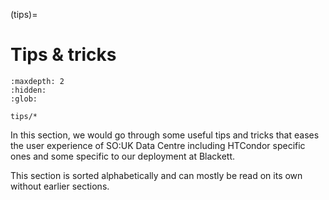 (tips)=
# Tips & tricks

```{toctree}
:maxdepth: 2
:hidden:
:glob:

tips/*
```

In this section, we would go through some useful tips and tricks that eases the user experience of SO:UK Data Centre including HTCondor specific ones and some specific to our deployment at Blackett.

This section is sorted alphabetically and can mostly be read on its own without earlier sections.
